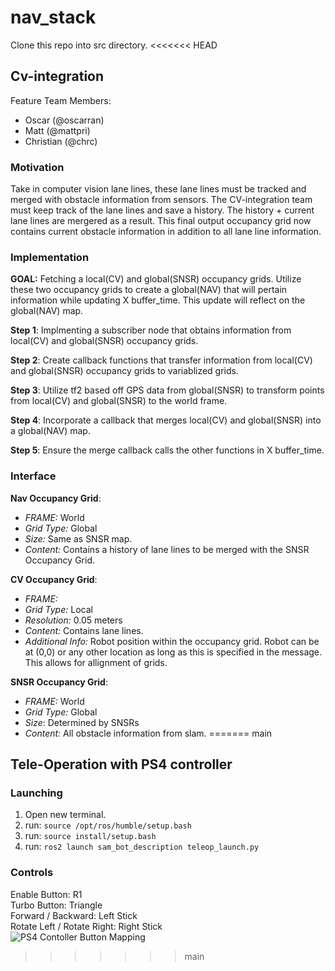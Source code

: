 # nav_stack
Clone this repo into src directory. 
<<<<<<< HEAD

## Cv-integration
Feature Team Members: 
 - Oscar (@oscarran)
 - Matt (@mattpri)
 - Christian (@chrc)

### Motivation
Take in computer vision lane lines, these lane lines must be tracked and merged with obstacle information from
sensors. The CV-integration team must keep track of the lane lines and save a history. The history + current lane lines are mergered as a result. This final output occupancy grid now contains current obstacle information
in addition to all lane line information.

### Implementation
**GOAL:** Fetching a local(CV) and global(SNSR) occupancy grids. Utilize these two occupancy grids to create a global(NAV) that will pertain information while updating X buffer_time. This update will reflect on the global(NAV) map.

**Step 1**: Implmenting a subscriber node that obtains information from local(CV) and global(SNSR) occupancy grids.

**Step 2**: Create callback functions that transfer information from local(CV) and global(SNSR) occupancy grids to variablized grids.

**Step 3**: Utilize tf2 based off GPS data from global(SNSR) to transform points from local(CV) and global(SNSR) to the world frame.

**Step 4**: Incorporate a callback that merges local(CV) and global(SNSR) into a global(NAV) map.

**Step 5**: Ensure the merge callback calls the other functions in X buffer_time.

### Interface

**Nav Occupancy Grid**:
- *FRAME:* World
- *Grid Type:* Global
- *Size:* Same as SNSR map.
-  *Content:* Contains a history of lane lines to be merged with the SNSR Occupancy Grid.

**CV Occupancy Grid**:
- *FRAME:*
- *Grid Type:* Local
- *Resolution:* 0.05 meters
- *Content:* Contains lane lines.
- *Additional Info:* Robot position within the occupancy grid. Robot can be at (0,0) or any other location
                     as long as this is specified in the message. This allows for allignment of grids.

**SNSR Occupancy Grid**:
- *FRAME:* World
- *Grid Type:* Global
- *Size*: Determined by SNSRs
- *Content:* All obstacle information from slam.
=======
main


## Tele-Operation with PS4 controller
### Launching
1. Open new terminal.
2. run: `source /opt/ros/humble/setup.bash`
3. run: `source install/setup.bash`
4. run: `ros2 launch sam_bot_description teleop_launch.py`

### Controls
Enable Button: R1\
Turbo Button: Triangle\
Forward / Backward: Left Stick\
Rotate Left / Rotate Right: Right Stick\
![PS4 Contoller Button Mapping](https://github.com/umigv/nav_stack/assets/97559965/e4291dfd-a7ec-4eb5-8f61-66de1d4bf5fe)
>>>>>>> main
